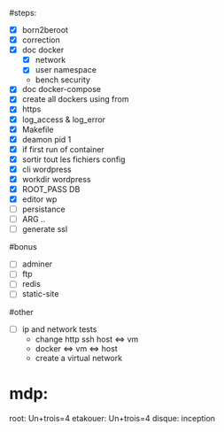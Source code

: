 #steps:
- [x] born2beroot
- [x] correction
- [x] doc docker
    - [x] network
    - [x] user namespace
    - bench security
- [x] doc docker-compose
- [x] create all dockers using from
- [x] https 
- [x] log\_access & log\_error
- [x] Makefile  
- [x] deamon pid 1
- [x] if first run of container
- [x] sortir tout les fichiers config
- [x] cli wordpress
- [x] workdir wordpress
- [x] ROOT\_PASS DB
- [x] editor wp
- [ ] persistance
- [ ] ARG ..
- [ ] generate ssl

#bonus
- [ ] adminer
- [ ] ftp
- [ ] redis
- [ ] static-site

#other
- [ ] ip and network tests
    - change http ssh host <=> vm
    - docker <=> vm <=> host
    - create a virtual network

# mdp:
root: Un+trois=4 
etakouer: Un+trois=4
disque: inception

